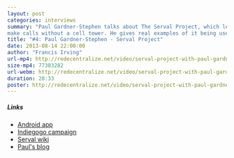 ```yaml
---
layout: post
categories: interviews
summary: "Paul Gardner-Stephen talks about The Serval Project, which lets mobile phones
make calls without a cell tower. He gives real examples of it being used in disasters today."
title: "#4: Paul Gardner-Stephen - Serval Project"
date: 2013-08-14 22:00:00
author: "Francis Irving"
url-mp4: http://redecentralize.net/video/serval-project-with-paul-gardner-stephen.mp4
size-mp4: 77383282
url-webm: http://redecentralize.net/video/serval-project-with-paul-gardner-stephen.webm
duration: 28:33
poster: http://redecentralize.net/video/serval-project-with-paul-gardner-stephen.jpg
---
```


<h5>Links</h5>
<ul>
  <li><a href="https://play.google.com/store/apps/details?id=org.servalproject&hl=en" target="_blank">Android app</a></li>
  <li><a href="http://www.indiegogo.com/projects/speak-freely" target="_blank">Indiegogo campaign</a></li>
  <li><a href="http://developer.servalproject.org/dokuwiki/doku.php" target="_blank">Serval wiki</a></li>
  <li><a href="http://servalpaul.blogspot.co.uk/" target="_blank">Paul's blog</a></li>
</ul>
